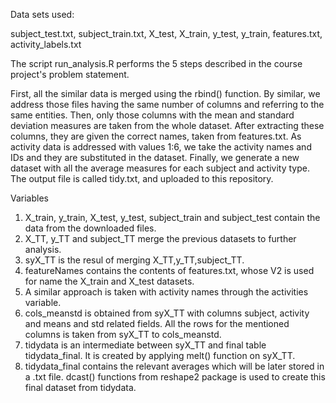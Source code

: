 Data sets used:

subject_test.txt, subject_train.txt, X_test, X_train, y_test, y_train, features.txt, activity_labels.txt


The script run_analysis.R performs the 5 steps described in the course project's problem statement.

First, all the similar data is merged using the rbind() function. By similar, we address those files having the same number of columns and referring to the same entities.
Then, only those columns with the mean and standard deviation measures are taken from the whole dataset. After extracting these columns, they are given the correct names, taken from features.txt.
As activity data is addressed with values 1:6, we take the activity names and IDs and they are substituted in the dataset.
Finally, we generate a new dataset with all the average measures for each subject and activity type. The output file is called tidy.txt, and uploaded to this repository.


Variables

1. X_train, y_train, X_test, y_test, subject_train and subject_test contain the data from the downloaded files.
2. X_TT, y_TT and subject_TT merge the previous datasets to further analysis.
3. syX_TT is the resul of merging X_TT,y_TT,subject_TT.
4. featureNames contains the contents of features.txt, whose V2 is used for name the X_train and X_test datasets.
5. A similar approach is taken with activity names through the activities variable.
6. cols_meanstd is obtained from syX_TT with columns subject, activity and means and std related fields. All the rows for the mentioned columns is taken from syX_TT to cols_meanstd.
7. tidydata is an intermediate between syX_TT and final table tidydata_final. It is created by applying melt() function on syX_TT.
8. tidydata_final contains the relevant averages which will be later stored in a .txt file. dcast() functions from reshape2 package is used to create this final dataset from tidydata.
